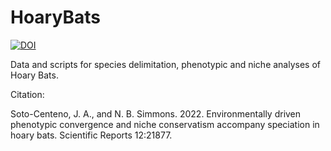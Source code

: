 # HoaryBats
<a href="https://zenodo.org/badge/latestdoi/462883472"><img src="https://zenodo.org/badge/462883472.svg" alt="DOI"></a>

Data and scripts for species delimitation, phenotypic and niche analyses of Hoary Bats.

Citation:

Soto-Centeno, J. A., and N. B. Simmons. 2022. Environmentally driven phenotypic convergence and niche conservatism accompany speciation in hoary bats. Scientific Reports 12:21877.
